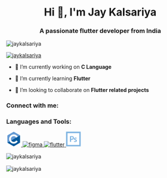 <h1 align="center">Hi 👋, I'm Jay Kalsariya</h1>
<h3 align="center">A passionate flutter developer from India</h3>

<p align="left"> <img src="https://komarev.com/ghpvc/?username=jaykalsariya&label=Profile%20views&color=0e75b6&style=flat" alt="jaykalsariya" /> </p>

<p align="left"> <a href="https://github.com/ryo-ma/github-profile-trophy"><img src="https://github-profile-trophy.vercel.app/?username=jaykalsariya" alt="jaykalsariya" /></a> </p>

- 🔭 I’m currently working on **C Language**

- 🌱 I’m currently learning **Flutter**

- 👯 I’m looking to collaborate on **Flutter related projects**

<h3 align="left">Connect with me:</h3>
<p align="left">
</p>

<h3 align="left">Languages and Tools:</h3>
<p align="left"> <a href="https://www.cprogramming.com/" target="_blank" rel="noreferrer"> <img src="https://raw.githubusercontent.com/devicons/devicon/master/icons/c/c-original.svg" alt="c" width="40" height="40"/> </a> <a href="https://www.figma.com/" target="_blank" rel="noreferrer"> <img src="https://www.vectorlogo.zone/logos/figma/figma-icon.svg" alt="figma" width="40" height="40"/> </a> <a href="https://flutter.dev" target="_blank" rel="noreferrer"> <img src="https://www.vectorlogo.zone/logos/flutterio/flutterio-icon.svg" alt="flutter" width="40" height="40"/> </a> <a href="https://www.photoshop.com/en" target="_blank" rel="noreferrer"> <img src="https://raw.githubusercontent.com/devicons/devicon/master/icons/photoshop/photoshop-line.svg" alt="photoshop" width="40" height="40"/> </a> </p>

<p><img align="center" src="https://github-readme-stats.vercel.app/api/top-langs?username=jaykalsariya&show_icons=true&locale=en&layout=compact" alt="jaykalsariya" /></p>

<p><img align="center" src="https://github-readme-streak-stats.herokuapp.com/?user=jaykalsariya&" alt="jaykalsariya" /></p>


